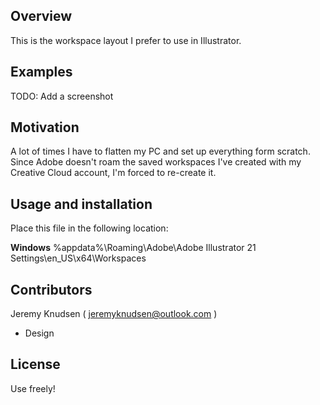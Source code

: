 ## Overview

This is the workspace layout I prefer to use in Illustrator.

## Examples

TODO: Add a screenshot

## Motivation

A lot of times I have to flatten my PC and set up everything form scratch. Since Adobe doesn't roam the saved workspaces I've created with my Creative Cloud account, I'm forced to re-create it. 

## Usage and installation

Place this file in the following location:

**Windows**
%appdata%\Roaming\Adobe\Adobe Illustrator 21 Settings\en_US\x64\Workspaces

## Contributors

Jeremy Knudsen ( jeremyknudsen@outlook.com )
  - Design

## License

Use freely!
